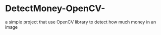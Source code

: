 # DetectMoney-OpenCV-

a simple project that use OpenCV library to detect how much money in an image
